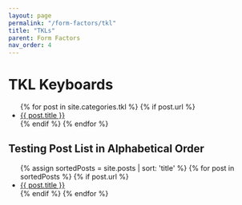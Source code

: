 ```yaml
---
layout: page
permalink: "/form-factors/tkl"
title: "TKLs"
parent: Form Factors
nav_order: 4
---
```

# TKL Keyboards

<ul>
  {% for post in site.categories.tkl %}
    {% if post.url %}
        <li><a href="{{ post.url }}">{{ post.title }}</a></li>
    {% endif %}
  {% endfor %}
</ul>


## Testing Post List in Alphabetical Order

<ul>
  {% assign sortedPosts = site.posts | sort: 'title' %}
    {% for post in sortedPosts %}
      {% if post.url %}
        <li><a href="{{ post.url }}">{{ post.title }}</a></li>
        {% endif %}
    {% endfor %}
</ul>

